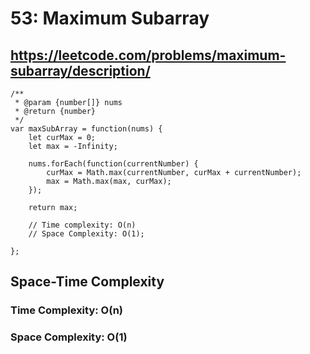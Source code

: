 # 53: Maximum Subarray

## https://leetcode.com/problems/maximum-subarray/description/

`````
/**
 * @param {number[]} nums
 * @return {number}
 */
var maxSubArray = function(nums) {
    let curMax = 0;
    let max = -Infinity;

    nums.forEach(function(currentNumber) {
        curMax = Math.max(currentNumber, curMax + currentNumber);
        max = Math.max(max, curMax);
    });

    return max;

    // Time complexity: O(n)
    // Space Complexity: O(1);

};
`````

## Space-Time Complexity
### Time Complexity: O(n)
### Space Complexity: O(1)
